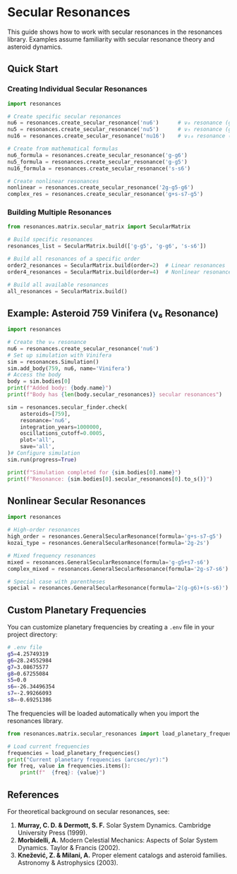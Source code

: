 # Secular Resonances

This guide shows how to work with secular resonances in the resonances library. Examples assume familiarity with secular resonance theory and asteroid dynamics.

## Quick Start

### Creating Individual Secular Resonances

```python
import resonances

# Create specific secular resonances
nu6 = resonances.create_secular_resonance('nu6')      # ν₆ resonance (g-g₆)
nu5 = resonances.create_secular_resonance('nu5')      # ν₅ resonance (g-g₅)
nu16 = resonances.create_secular_resonance('nu16')    # ν₁₆ resonance (s-s₆)

# Create from mathematical formulas
nu6_formula = resonances.create_secular_resonance('g-g6')
nu5_formula = resonances.create_secular_resonance('g-g5')
nu16_formula = resonances.create_secular_resonance('s-s6')

# Create nonlinear resonances
nonlinear = resonances.create_secular_resonance('2g-g5-g6')
complex_res = resonances.create_secular_resonance('g+s-s7-g5')
```

### Building Multiple Resonances

```python
from resonances.matrix.secular_matrix import SecularMatrix

# Build specific resonances
resonances_list = SecularMatrix.build(['g-g5', 'g-g6', 's-s6'])

# Build all resonances of a specific order
order2_resonances = SecularMatrix.build(order=2)  # Linear resonances
order4_resonances = SecularMatrix.build(order=4)  # Nonlinear resonances of order 4

# Build all available resonances
all_resonances = SecularMatrix.build()
```

## Example: Asteroid 759 Vinifera (ν₆ Resonance)

```python
import resonances

# Create the ν₆ resonance
nu6 = resonances.create_secular_resonance('nu6')
# Set up simulation with Vinifera
sim = resonances.Simulation()
sim.add_body(759, nu6, name='Vinifera')
# Access the body
body = sim.bodies[0]
print(f"Added body: {body.name}")
print(f"Body has {len(body.secular_resonances)} secular resonances")

sim = resonances.secular_finder.check(
    asteroids=[759],
    resonance='nu6',
    integration_years=1000000,
    oscillations_cutoff=0.0005,
    plot='all',
    save='all',
)# Configure simulation
sim.run(progress=True)

print(f"Simulation completed for {sim.bodies[0].name}")
print(f"Resonance: {sim.bodies[0].secular_resonances[0].to_s()}")
```

## Nonlinear Secular Resonances

```python
import resonances

# High-order resonances
high_order = resonances.GeneralSecularResonance(formula='g+s-s7-g5')
kozai_type = resonances.GeneralSecularResonance(formula='2g-2s')

# Mixed frequency resonances
mixed = resonances.GeneralSecularResonance(formula='g-g5+s7-s6')
complex_mixed = resonances.GeneralSecularResonance(formula='2g-s7-s6')

# Special case with parentheses
special = resonances.GeneralSecularResonance(formula='2(g-g6)+(s-s6)')
```

## Custom Planetary Frequencies

You can customize planetary frequencies by creating a `.env` file in your project directory:

```bash
# .env file
g5=4.25749319
g6=28.24552984
g7=3.08675577
g8=0.67255084
s5=0.0
s6=-26.34496354
s7=-2.99266093
s8=-0.69251386
```

The frequencies will be loaded automatically when you import the resonances library.

```python
from resonances.matrix.secular_resonances import load_planetary_frequencies

# Load current frequencies
frequencies = load_planetary_frequencies()
print("Current planetary frequencies (arcsec/yr):")
for freq, value in frequencies.items():
    print(f"  {freq}: {value}")
```

## References

For theoretical background on secular resonances, see:

1. **Murray, C. D. & Dermott, S. F.** Solar System Dynamics. Cambridge University Press (1999).
2. **Morbidelli, A.** Modern Celestial Mechanics: Aspects of Solar System Dynamics. Taylor & Francis (2002).
3. **Knežević, Z. & Milani, A.** Proper element catalogs and asteroid families. Astronomy & Astrophysics (2003).
